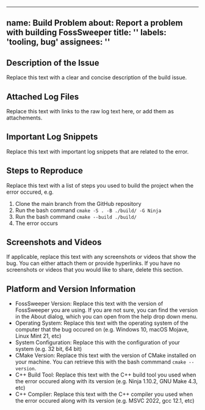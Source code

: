 <!--
SPDX-FileCopyrightText: 2022 Daniel Valcour <fosssweeper@gmail.com>

SPDX-License-Identifier: GPL-3.0-or-later
-->

---
name: Build Problem
about: Report a problem with building FossSweeper
title: ''
labels: 'tooling, bug'
assignees: ''
---

<!--

NOTICE:

This is a template for an issue thread. Please replace the text in each section with your own explanations.

This template is intended for bug reports. For more information about the bug reporting process of our project, please view our Contributing Guidelines in the CONTRIBUTING.md file in the root directory of the code repository.

While you participate in our community, you must follow our Code of Conduct in the CODE_OF_CONDUCT.md file in the root directory of the code repository.

This entry field uses Markdown syntax for advanced text formatting. If you would like to preview how this post will appear with Markdown applied, click the preview tab above. You can read about Markdown syntax in the official GitHub documentation website: 

https://docs.github.com/en/get-started/writing-on-github/getting-started-with-writing-and-formatting-on-github/basic-writing-and-formatting-syntax

-->

## Description of the Issue

Replace this text with a clear and concise description of the build issue.

## Attached Log Files

Replace this text with links to the raw log text here, or add them as attachements.

## Important Log Snippets

Replace this text with important log snippets that are related to the error.

## Steps to Reproduce

Replace this text with a list of steps you used to build the project when the error occured, e.g.

1. Clone the main branch from the GitHub repository
2. Run the bash command `cmake -S . -B ./build/ -G Ninja`
3. Run the bash command `cmake --build ./build/`
4. The error occurs

## Screenshots and Videos

If applicable, replace this text with any screenshots or videos that show the bug. You can either attach them or provide hyperlinks. If you have no screenshots or videos that you would like to share, delete this section.

## Platform and Version Information

 - FossSweeper Version: Replace this text with the version of FossSweeper you are using. If you are not sure, you can find the version in the About dialog, which you can open from the help drop down menu.
 - Operating System: Replace this text with the operating system of the computer that the bug occured on (e.g. Windows 10, macOS Mojave, Linux Mint 21, etc)
 - System Configuration: Replace this with the configuration of your system (e.g. 32 bit, 64 bit)
 - CMake Version: Replace this text with the version of CMake installed on your machine. You can retrieve this with the bash commmand `cmake --version`.
 - C++ Build Tool: Replace this text with the C++ build tool you used when the error occured along with its version (e.g. Ninja 1.10.2, GNU Make 4.3, etc)
 - C++ Compiler: Replace this text with the C++ compiler you used when the error occured along with its version (e.g. MSVC 2022, gcc 12.1, etc)

